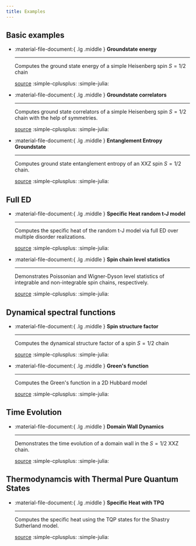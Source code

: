 ```yaml
---
title: Examples
---
```



## Basic examples

<div class="grid cards" markdown>


-   :material-file-document:{ .lg .middle } __Groundstate energy__

    ---

    Computes the ground state energy of a simple Heisenberg spin $S=1/2$ chain

    [source](examples/spinhalf_chain_e0.md) :simple-cplusplus: :simple-julia:


-  :material-file-document:{ .lg .middle } __Groundstate correlators__

    ---

    Computes ground state correlators of a simple Heisenberg spin $S=1/2$ chain with the help of symmetries.

    [source](examples/spinhalf_chain_gs_corr_symmetries.md) :simple-cplusplus: :simple-julia: 



-  :material-file-document:{ .lg .middle } __Entanglement Entropy Groundstate__

    ---

    Computes ground state entanglement entropy of an XXZ spin $S=1/2$ chain.

    [source](examples/entanglement_ground_state.md) :simple-cplusplus: :simple-julia: 


</div>

## Full ED

<div class="grid cards" markdown>

-   :material-file-document:{ .lg .middle } __Specific Heat random t-J model__

    ---

    Computes the specific heat of the random t-J model via full ED over multiple disorder realizations.

    [source](examples/specific_heat_randomtj.md) :simple-cplusplus: :simple-julia:

-   :material-file-document:{ .lg .middle } __Spin chain level statistics__

    ---

    Demonstrates Poissonian and Wigner-Dyson level statistics of integrable and non-integrable spin chains, respectively.

    [source](examples/spinhalf_chain_level_statistics.md) :simple-cplusplus: :simple-julia:

</div>

## Dynamical spectral functions

<div class="grid cards" markdown>

-   :material-file-document:{ .lg .middle } __Spin structure factor__

    ---

    Computes the dynamical structure factor of a spin $S=1/2$ chain

    [source](examples/spinhalf_chain_structure_factor.md) :simple-cplusplus: :simple-julia:

-   :material-file-document:{ .lg .middle } __Green's function__

    ---

    Computes the Green's function in a 2D Hubbard model

    [source](examples/hubbard_greens_f.md) :simple-cplusplus: :simple-julia:

</div>

## Time Evolution

<div class="grid cards" markdown>

-   :material-file-document:{ .lg .middle } __Domain Wall Dynamics__

    ---

    Demonstrates the time evolution of a domain wall in the $S=1/2$ XXZ chain.

    [source](examples/spinhalf_chain_domain_wall_dynamics.md) :simple-cplusplus: :simple-julia:

</div>


## Thermodynamcis with Thermal Pure Quantum States

<div class="grid cards" markdown>

-   :material-file-document:{ .lg .middle } __Specific Heat with TPQ__

    ---

    Computes the specific heat using the TQP states for the Shastry Sutherland model.

    [source](examples/tpq_shastry_sutherland.md) :simple-cplusplus: :simple-julia:

</div>